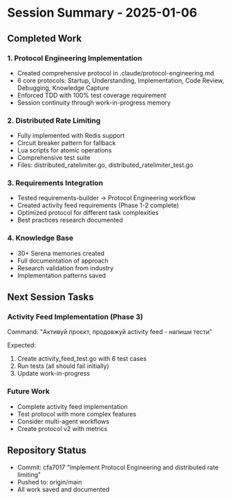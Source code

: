 # Session Summary - 2025-01-06

## Completed Work

### 1. Protocol Engineering Implementation
- Created comprehensive protocol in .claude/protocol-engineering.md
- 6 core protocols: Startup, Understanding, Implementation, Code Review, Debugging, Knowledge Capture
- Enforced TDD with 100% test coverage requirement
- Session continuity through work-in-progress memory

### 2. Distributed Rate Limiting 
- Fully implemented with Redis support
- Circuit breaker pattern for fallback
- Lua scripts for atomic operations
- Comprehensive test suite
- Files: distributed_ratelimiter.go, distributed_ratelimiter_test.go

### 3. Requirements Integration
- Tested requirements-builder → Protocol Engineering workflow
- Created activity feed requirements (Phase 1-2 complete)
- Optimized protocol for different task complexities
- Best practices research documented

### 4. Knowledge Base
- 30+ Serena memories created
- Full documentation of approach
- Research validation from industry
- Implementation patterns saved

## Next Session Tasks

### Activity Feed Implementation (Phase 3)
Command: "Активуй проєкт, продовжуй activity feed - напиши тести"

Expected:
1. Create activity_feed_test.go with 6 test cases
2. Run tests (all should fail initially)
3. Update work-in-progress

### Future Work
- Complete activity feed implementation
- Test protocol with more complex features
- Consider multi-agent workflows
- Create protocol v2 with metrics

## Repository Status
- Commit: cfa7017 "Implement Protocol Engineering and distributed rate limiting"
- Pushed to: origin/main
- All work saved and documented